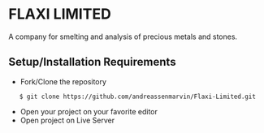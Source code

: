 # FLAXI LIMITED

A company for smelting and analysis of precious metals and stones.

## Setup/Installation Requirements
* Fork/Clone the repository
```
   $ git clone https://github.com/andreassenmarvin/Flaxi-Limited.git
```
* Open your project on your favorite editor
* Open project on Live Server